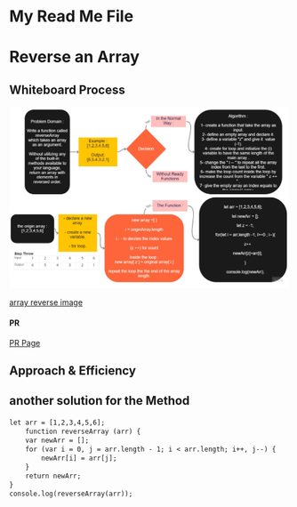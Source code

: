 # My Read Me File

# Reverse an Array
<!-- Description of the challenge -->

## Whiteboard Process
<!-- Embedded whiteboard image -->
![array-reverse](./array-reverse.jpg)

[array reverse image](./array-reverse.jpg)

#### PR

[PR Page](https://github.com/YaseinBurqan/data-structures-and-algorithms/pull/7)

## Approach & Efficiency
<!-- What approach did you take? Discuss Why. What is the Big O space/time for this approach? -->

## another solution for the Method

    let arr = [1,2,3,4,5,6];
        function reverseArray (arr) {
        var newArr = [];
        for (var i = 0, j = arr.length - 1; i < arr.length; i++, j--) {
            newArr[i] = arr[j];
        }
        return newArr;
    }
    console.log(reverseArray(arr));
